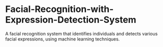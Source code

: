# Facial-Recognition-with-Expression-Detection-System
A facial recognition system that identifies individuals and detects various facial expressions, using machine learning techniques.
